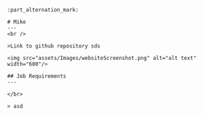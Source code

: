 
    :part_alternation_mark:
    
    # Mike
    ---
    <br />
    
    >Link to github repository sds
    
    <img src="assets/Images/websiteScreenshot.png" alt="alt text" width="600"/>
    
    ## Job Requirements
    ---
    
    </br>
    
    > asd